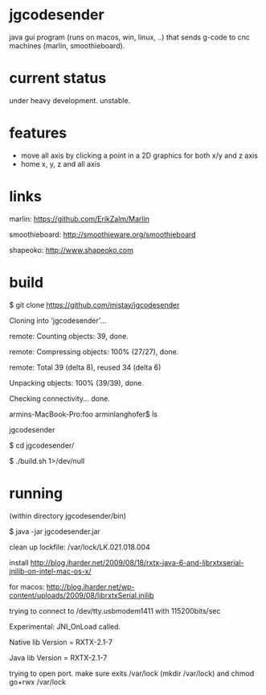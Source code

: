 jgcodesender
============
java gui program (runs on macos, win, linux, ..) that sends g-code to cnc machines (marlin, smoothieboard).

current status
==============
under heavy development. unstable.

features
========
- move all axis by clicking a point in a 2D graphics for both x/y and z axis
- home x, y, z and all axis

links
=====

marlin:  https://github.com/ErikZalm/Marlin

smoothieboard: http://smoothieware.org/smoothieboard

shapeoko: http://www.shapeoko.com


build
=====
$ git clone https://github.com/mistay/jgcodesender

Cloning into 'jgcodesender'...

remote: Counting objects: 39, done.

remote: Compressing objects: 100% (27/27), done.

remote: Total 39 (delta 8), reused 34 (delta 6)

Unpacking objects: 100% (39/39), done.

Checking connectivity... done.

armins-MacBook-Pro:foo arminlanghofer$ ls

jgcodesender


$ cd jgcodesender/

$ ./build.sh 1>/dev/null

running
=======
(within directory jgcodesender/bin)

$ java -jar jgcodesender.jar 

clean up lockfile: /var/lock/LK.021.018.004

install http://blog.iharder.net/2009/08/18/rxtx-java-6-and-librxtxserial-jnilib-on-intel-mac-os-x/ 

for macos: http://blog.iharder.net/wp-content/uploads/2009/08/librxtxSerial.jnilib

trying to connect to /dev/tty.usbmodem1411 with 115200bits/sec

Experimental:  JNI_OnLoad called.

Native lib Version = RXTX-2.1-7

Java lib Version   = RXTX-2.1-7

trying to open port. make sure exits /var/lock (mkdir /var/lock) and chmod go+rwx /var/lock
